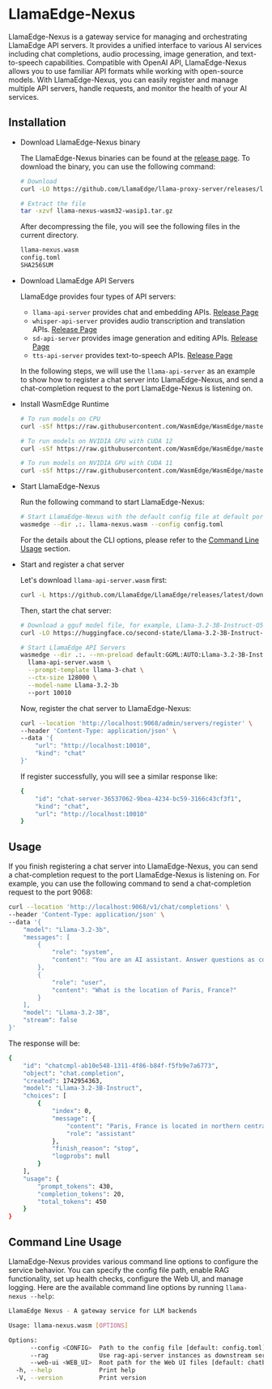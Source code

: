 # LlamaEdge-Nexus

LlamaEdge-Nexus is a gateway service for managing and orchestrating LlamaEdge API servers. It provides a unified interface to various AI services including chat completions, audio processing, image generation, and text-to-speech capabilities. Compatible with OpenAI API, LlamaEdge-Nexus allows you to use familiar API formats while working with open-source models. With LlamaEdge-Nexus, you can easily register and manage multiple API servers, handle requests, and monitor the health of your AI services.

## Installation

- Download LlamaEdge-Nexus binary

  The LlamaEdge-Nexus binaries can be found at the [release page](https://github.com/LlamaEdge/llama-proxy-server/releases). To download the binary, you can use the following command:

  ```bash
  # Download
  curl -LO https://github.com/LlamaEdge/llama-proxy-server/releases/latest/download/llama-nexus-wasm32-wasip1.tar.gz

  # Extract the file
  tar -xzvf llama-nexus-wasm32-wasip1.tar.gz
  ```

  After decompressing the file, you will see the following files in the current directory.

  ```bash
  llama-nexus.wasm
  config.toml
  SHA256SUM
  ```

- Download LlamaEdge API Servers

  LlamaEdge provides four types of API servers:

  - `llama-api-server` provides chat and embedding APIs. [Release Page](https://github.com/LlamaEdge/LlamaEdge/releases)
  - `whisper-api-server` provides audio transcription and translation APIs. [Release Page](https://github.com/LlamaEdge/whisper-api-server/releases)
  - `sd-api-server` provides image generation and editing APIs. [Release Page](https://github.com/LlamaEdge/sd-api-server/releases)
  - `tts-api-server` provides text-to-speech APIs. [Release Page](https://github.com/LlamaEdge/tts-api-server/releases)

  In the following steps, we will use the `llama-api-server` as an example to show how to register a chat server into LlamaEdge-Nexus, and send a chat-completion request to the port LlamaEdge-Nexus is listening on.

- Install WasmEdge Runtime

  ```bash
  # To run models on CPU
  curl -sSf https://raw.githubusercontent.com/WasmEdge/WasmEdge/master/utils/install_v2.sh | bash -s -- -v 0.14.1

  # To run models on NVIDIA GPU with CUDA 12
  curl -sSf https://raw.githubusercontent.com/WasmEdge/WasmEdge/master/utils/install_v2.sh | bash -s -- -v 0.14.1 --ggmlbn=12

  # To run models on NVIDIA GPU with CUDA 11
  curl -sSf https://raw.githubusercontent.com/WasmEdge/WasmEdge/master/utils/install_v2.sh | bash -s -- -v 0.14.1 --ggmlbn=11
  ```

- Start LlamaEdge-Nexus

  Run the following command to start LlamaEdge-Nexus:

  ```bash
  # Start LlamaEdge-Nexus with the default config file at default port 9068
  wasmedge --dir .:. llama-nexus.wasm --config config.toml
  ```

  For the details about the CLI options, please refer to the [Command Line Usage](#command-line-usage) section.

- Start and register a chat server

  Let's download `llama-api-server.wasm` first:

  ```bash
  curl -L https://github.com/LlamaEdge/LlamaEdge/releases/latest/download/llama-api-server.wasm -o llama-api-server.wasm
  ```

  Then, start the chat server:

  ```bash
  # Download a gguf model file, for example, Llama-3.2-3B-Instruct-Q5_K_M.gguf
  curl -LO https://huggingface.co/second-state/Llama-3.2-3B-Instruct-GGUF/resolve/main/Llama-3.2-3B-Instruct-Q5_K_M.gguf

  # Start LlamaEdge API Servers
  wasmedge --dir .:. --nn-preload default:GGML:AUTO:Llama-3.2-3B-Instruct-Q5_K_M.gguf \
    llama-api-server.wasm \
    --prompt-template llama-3-chat \
    --ctx-size 128000 \
    --model-name Llama-3.2-3b
    --port 10010
  ```

  Now, register the chat server to LlamaEdge-Nexus:

  ```bash
  curl --location 'http://localhost:9068/admin/servers/register' \
  --header 'Content-Type: application/json' \
  --data '{
      "url": "http://localhost:10010",
      "kind": "chat"
  }'
  ```

  If register successfully, you will see a similar response like:

  ```bash
  {
      "id": "chat-server-36537062-9bea-4234-bc59-3166c43cf3f1",
      "kind": "chat",
      "url": "http://localhost:10010"
  }
  ```

## Usage

If you finish registering a chat server into LlamaEdge-Nexus, you can send a chat-completion request to the port LlamaEdge-Nexus is listening on. For example, you can use the following command to send a chat-completion request to the port 9068:

```bash
curl --location 'http://localhost:9068/v1/chat/completions' \
--header 'Content-Type: application/json' \
--data '{
    "model": "Llama-3.2-3b",
    "messages": [
        {
            "role": "system",
            "content": "You are an AI assistant. Answer questions as concisely and accurately as possible."
        },
        {
            "role": "user",
            "content": "What is the location of Paris, France?"
        }
    ],
    "model": "Llama-3.2-3B",
    "stream": false
}'
```

The response will be:

```bash
{
    "id": "chatcmpl-ab10e548-1311-4f86-b84f-f5fb9e7a6773",
    "object": "chat.completion",
    "created": 1742954363,
    "model": "Llama-3.2-3B-Instruct",
    "choices": [
        {
            "index": 0,
            "message": {
                "content": "Paris, France is located in northern central France, roughly 450 km southeast of London.",
                "role": "assistant"
            },
            "finish_reason": "stop",
            "logprobs": null
        }
    ],
    "usage": {
        "prompt_tokens": 430,
        "completion_tokens": 20,
        "total_tokens": 450
    }
}
```

## Command Line Usage

LlamaEdge-Nexus provides various command line options to configure the service behavior. You can specify the config file path, enable RAG functionality, set up health checks, configure the Web UI, and manage logging. Here are the available command line options by running `llama-nexus --help`:

```bash
LlamaEdge Nexus - A gateway service for LLM backends

Usage: llama-nexus.wasm [OPTIONS]

Options:
      --config <CONFIG>  Path to the config file [default: config.toml]
      --rag              Use rag-api-server instances as downstream server instead of llama-api-server instances
      --web-ui <WEB_UI>  Root path for the Web UI files [default: chatbot-ui]
  -h, --help             Print help
  -V, --version          Print version
```
